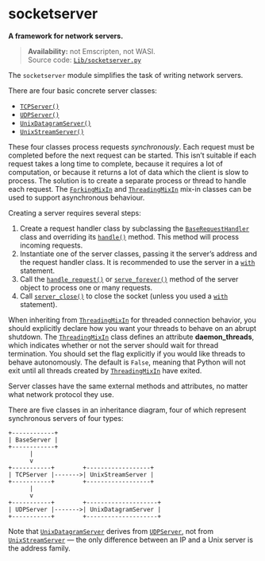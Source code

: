 # socketserver

**A framework for network servers.**

> **Availability:** not Emscripten, not WASI.  
> Source code: [`Lib/socketserver.py`](https://github.com/python/cpython/tree/3.12/Lib/socketserver.py)

The `socketserver` module simplifies the task of writing network servers.

There are four basic concrete server classes:

* [`TCPServer()`](/modules/socketserver/TCPServer.md)
* [`UDPServer()`](/modules/socketserver/UDPServer.md)
* [`UnixDatagramServer()`](/modules/socketserver/UnixDatagramServer.md)
* [`UnixStreamServer()`](/modules/socketserver/UnixStreamServer.md)

These four classes process requests *synchronously*. Each request must be completed before the next request can be started. This isn’t suitable if each request takes a long time to complete, because it requires a lot of computation, or because it returns a lot of data which the client is slow to process. The solution is to create a separate process or thread to handle each request. The [`ForkingMixIn`](/modules/socketserver/ForkingMixIn.md) and [`ThreadingMixIn`](/modules/socketserver/ThreadingMixIn.md) mix-in classes can be used to support asynchronous behaviour.

Creating a server requires several steps:

1. Create a request handler class by subclassing the [`BaseRequestHandler`](/modules/socketserver/BaseRequestHandler/) class and overriding its [`handle()`](/modules/socketserver/BaseRequestHandler/handle.md) method. This method will process incoming requests.
2. Instantiate one of the server classes, passing it the server’s address and the request handler class. It is recommended to use the server in a [`with`](/statements/with.md) statement.
3. Call the [`handle_request()`](/modules/socketserver/BaseServer/handle_request.md) or [`serve_forever()`](/modules/socketserver/BaseServer/serve_forever.md) method of the server object to process one or many requests.
4. Call [`server_close()`](/modules/socketserver/BaseServer/server_close.md) to close the socket (unless you used a [`with`](/statements/with.md) statement).

When inheriting from [`ThreadingMixIn`](/modules/socketserver/ThreadingMixIn.md) for threaded connection behavior, you should explicitly declare how you want your threads to behave on an abrupt shutdown. The [`ThreadingMixIn`](/modules/socketserver/ThreadingMixIn.md) class defines an attribute **daemon_threads**, which indicates whether or not the server should wait for thread termination. You should set the flag explicitly if you would like threads to behave autonomously. The default is `False`, meaning that Python will not exit until all threads created by [`ThreadingMixIn`](/modules/socketserver/ThreadingMixIn.md) have exited.

Server classes have the same external methods and attributes, no matter what network protocol they use.

There are five classes in an inheritance diagram, four of which represent synchronous servers of four types:

```
+------------+
| BaseServer |
+------------+
      |
      v
+-----------+        +------------------+
| TCPServer |------->| UnixStreamServer |
+-----------+        +------------------+
      |
      v
+-----------+        +--------------------+
| UDPServer |------->| UnixDatagramServer |
+-----------+        +--------------------+
```

Note that [`UnixDatagramServer`](/modules/socketserver/UnixDatagramServer.md) derives from [`UDPServer`](/modules/socketserver/UDPServer.md), not from [`UnixStreamServer`](/modules/socketserver/UnixStreamServer.md) — the only difference between an IP and a Unix server is the address family.
